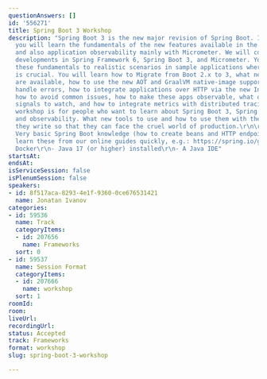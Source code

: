 ```yaml
---
questionAnswers: []
id: '556271'
title: Spring Boot 3 Workshop
description: "Spring Boot 3 is the new major revision of Spring Boot. In this workshop,
  you will learn the fundamentals of the new features available in the Spring portfolio
  and also application observability mainly with Micrometer. We will cover the latest
  developments in Spring Framework 6, Spring Boot 3, and Micrometer. You will apply
  these fundamentals to realistic scenarios in sample applications where having observability
  is crucial. You will learn how to Migrate from Boot 2.x to 3, what new features
  are available, how to use the new AOT and GraalVM native-image support, how to effectively
  handle errors, how to integrate applications over HTTP via the new Interface Clients,
  how to avoid common issues, how to make these apps observable, what observability
  signals to watch, and how to integrate metrics with distributed tracing and logs.\r\nThis
  workshop is for people who want to learn about Spring Boot 3, Spring Framework 6
  and observability. What new tools to use and how to use them with the applications
  they write so that they can face the cruel world of production.\r\n\r\nPrerequisites:\r\n-
  Very basic Spring Boot knowledge (how to create beans and HTTP endpoints), you can
  learn these from our online guides quickly, e.g.: https://spring.io/guides/gs/rest-service/\r\n-
  Docker\r\n- Java 17 (or higher) installed\r\n- A Java IDE"
startsAt: 
endsAt: 
isServiceSession: false
isPlenumSession: false
speakers:
- id: 8f517aca-8293-4e1f-9360-0ce676531421
  name: Jonatan Ivanov
categories:
- id: 59536
  name: Track
  categoryItems:
  - id: 207656
    name: Frameworks
  sort: 0
- id: 59537
  name: Session Format
  categoryItems:
  - id: 207666
    name: workshop
  sort: 1
roomId: 
room: 
liveUrl: 
recordingUrl: 
status: Accepted
track: Frameworks
format: workshop
slug: spring-boot-3-workshop

---
```

